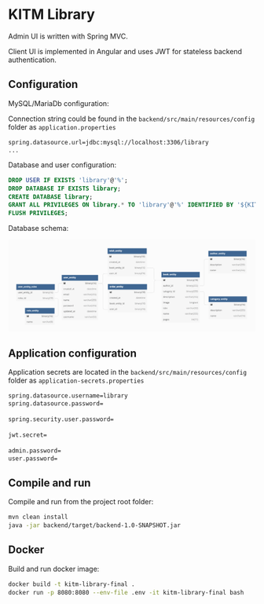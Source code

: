 # KITM Library

Admin UI is written with Spring MVC.

Client UI is implemented in Angular and uses JWT for stateless backend authentication.

## Configuration

MySQL/MariaDb configuration:

Connection string could be found in the `backend/src/main/resources/config` folder as `application.properties`

```properties
spring.datasource.url=jdbc:mysql://localhost:3306/library
...
```

Database and user configuration:

```sql
DROP USER IF EXISTS 'library'@'%';
DROP DATABASE IF EXISTS library;
CREATE DATABASE library;
GRANT ALL PRIVILEGES ON library.* TO 'library'@'%' IDENTIFIED BY '${KITM_DATASOURCE_PASSWORD}';
FLUSH PRIVILEGES;
```

Database schema:

![db](https://github.com/votuscode/kitm-library-final/blob/develop/backend/src/main/resources/database/schema.png?raw=true)

## Application configuration

Application secrets are located in the `backend/src/main/resources/config` folder as `application-secrets.properties`

```properties
spring.datasource.username=library
spring.datasource.password=

spring.security.user.password=

jwt.secret=

admin.password=
user.password=
```

## Compile and run

Compile and run from the project root folder:

```bash
mvn clean install
java -jar backend/target/backend-1.0-SNAPSHOT.jar
```

## Docker

Build and run docker image:

```bash
docker build -t kitm-library-final .
docker run -p 8080:8080 --env-file .env -it kitm-library-final bash
```
